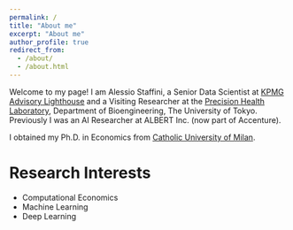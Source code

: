 ```yaml
---
permalink: /
title: "About me"
excerpt: "About me"
author_profile: true
redirect_from: 
  - /about/
  - /about.html
---
```


Welcome to my page! I am Alessio Staffini, a Senior Data Scientist at [KPMG Advisory Lighthouse](https://kpmg.com/jp/en/home/about/alh.html) and a Visiting Researcher at the [Precision Health Laboratory](https://precision.t.u-tokyo.ac.jp/), Department of Bioengineering, The University of Tokyo. Previously I was an AI Researcher at ALBERT Inc. (now part of Accenture).

I obtained my Ph.D. in Economics from [Catholic University of Milan](https://www.unicatt.eu/).


# Research Interests
  * Computational Economics 
  * Machine Learning
  * Deep Learning


